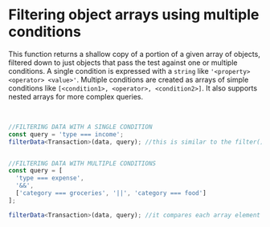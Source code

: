 # Filtering object arrays using multiple conditions

This function returns a shallow copy of a portion of a given array of objects, filtered down to just objects that pass the test against one or multiple conditions. A single condition is expressed with a `string` like `'<property> <operator> <value>'`. Multiple conditions are created as arrays of simple conditions like `[<condition1>, <operator>, <condition2>]`. It also supports nested arrays for more complex queries.

<br>

```TypeScript
//FILTERING DATA WITH A SINGLE CONDITION
const query = 'type === income';
filterData<Transaction>(data, query); //this is similar to the filter() method for arrays


//FILTERING DATA WITH MULTIPLE CONDITIONS
const query = [
  'type === expense',
  '&&',
  ['category === groceries', '||', 'category === food']
];

filterData<Transaction>(data, query); //it compares each array element against each condition
```
